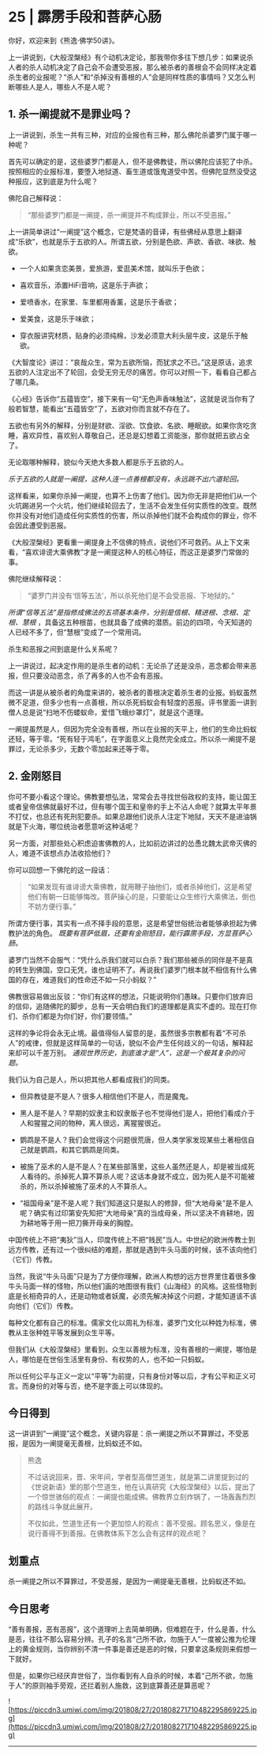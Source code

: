 # 25 | 霹雳手段和菩萨心肠

你好，欢迎来到《熊逸·佛学50讲》。

上一讲说到，《大般涅槃经》有个动机决定论，那我带你多往下想几步：如果说杀人者的杀人动机决定了自己会不会遭受恶报，那么被杀者的善根会不会同样决定着杀生者的业报呢？“杀人”和“杀掉没有善根的人”会是同样性质的事情吗？又怎么判断哪些人是人，哪些人不是人呢？

## 1. 杀一阐提就不是罪业吗？

上一讲说到，杀生一共有三种，对应的业报也有三种，那么佛陀杀婆罗门属于哪一种呢？

首先可以确定的是，这些婆罗门都是人，但不是佛教徒，所以佛陀应该犯了中杀。按照相应的业报标准，要堕入地狱道、畜生道或饿鬼道受中苦。但佛陀显然没受这种报应，这到底是为什么呢？

佛陀自己解释说：

> “那些婆罗门都是一阐提，杀一阐提并不构成罪业，所以不受恶报。”

上一讲简单讲过“一阐提”这个概念，它是梵语的音译，有些佛经从意思上翻译成“乐欲”，也就是乐于五欲的人。所谓五欲，分别是色欲、声欲、香欲、味欲、触欲。

* 一个人如果贪恋美景，爱旅游，爱逛美术馆，就叫乐于色欲；

* 喜欢音乐，添置HiFi音响，这是乐于声欲；

* 爱喷香水，在家里、车里都用香薰，这是乐于香欲；

* 爱美食，这是乐于味欲；

* 穿衣服讲究材质，贴身的必须纯棉，沙发必须意大利头层牛皮，这是乐于触欲。

《大智度论》讲过：“哀哉众生，常为五欲所恼，而犹求之不已。”这是原话，追求五欲的人注定出不了轮回，会受无穷无尽的痛苦。你可以对照一下，看看自己都占了哪几条。

《心经》告诉你“五蕴皆空”，接下来有一句“无色声香味触法”，这就是说当你有了般若智慧，能看出“五蕴皆空”了，五欲对你而言就不存在了。

五欲也有另外的解释，分别是财欲、淫欲、饮食欲、名欲、睡眠欲。如果你贪吃贪睡，喜欢异性，喜欢别人尊敬自己，还总是幻想着工资能涨，那你就把五欲占全了。

无论取哪种解释，貌似今天绝大多数人都是乐于五欲的人。

 *乐于五欲的人就是一阐提，这种人连一点善根都没有，永远跳不出六道轮回。*

这样看来，如果你杀掉一阐提，也算不上伤害了他们。因为你无非是把他们从一个火坑踢进另一个火坑，他们继续轮回去了，生活不会发生任何实质性的改变。既然你并没有对他们造成任何实质性的伤害，所以杀掉他们就不会构成你的罪业，你不会因此遭受到恶报。

《大般涅槃经》更看重一阐提身上不信佛的特点，说他们不可救药。从上下文来看，“喜欢诽谤大乘佛教”才是一阐提这种人的核心特征，而这正是婆罗门常做的事。

佛陀继续解释说：

> “婆罗门并没有‘信等五法’，所以杀死他们是不会受恶报、下地狱的。”

 *所谓“信等五法”是指修成佛法的五项基本条件，分别是信根、精进根、念根、定根、慧根* ，具备这五种根苗，也就具备了成佛的潜质。前边的四项，今天知道的人已经不多了，但“慧根”变成了一个常用词。

杀生和恶报之间到底是什么关系呢？

上一讲说过，起决定作用的是杀生者的动机：无论杀了还是没杀，恶念都会带来恶报，但只要没动恶念，杀了再多的人也不会有恶报。

而这一讲是从被杀者的角度来讲的，被杀者的善根决定着杀生者的业报。蚂蚁虽然微不足道，但多少也有一点善根，所以杀死蚂蚁会有轻度的恶报。评书里面一讲到僧人总是说“扫地不伤蝼蚁命，爱惜飞蛾纱罩灯”，就是这个道理。

一阐提虽然是人，但因为完全没有善根，所以在业报的天平上，他们的生命比蚂蚁还轻，等于零。“死有轻于鸿毛”，在字面意义上竟然完全成立。所以杀一阐提不是罪过，无论杀多少，无数个零加起来还等于零。

## 2. 金刚怒目

你可不要小看这个理论。佛教要想弘法，常常会去寻找世俗政权的支持，能让国王或者皇帝信佛就最好不过，但有哪个国王和皇帝的手上不沾人命呢？就算太平年景不打仗，也总还有死刑犯要杀。如果总跟他们说杀人注定下地狱，天天不是进油锅就是下火海，哪位统治者愿意听这种话呢？

另一方面，对那些处心积虑迫害佛教的人，比如前边讲过的怂恿北魏太武帝灭佛的人，难道不该想点办法收拾他们？

你可以回想一下佛陀的这一段话：

> “如果发现有谁诽谤大乘佛教，就用鞭子抽他们，或者杀掉他们，这是希望他们有朝一日能够悔改。菩萨操心的是，只要能让众生修行大乘佛法，倒也不妨方便行事。”

所谓方便行事，其实有一点不择手段的意思，这是希望世俗统治者能够承担起为佛教护法的角色。 *既要有菩萨低眉，还要有金刚怒目，能行霹雳手段，方显菩萨心肠。*

婆罗门当然不会服气：“凭什么杀我们就可以白杀？我们那些被杀的同伴是不是真的转生到佛国，空口无凭，谁也证明不了。再说我们婆罗门根本就不相信有什么佛国的存在，难道我们的性命还不如一只小蚂蚁？”

佛教很容易做出反驳：“你们有这样的想法，只能说明你们愚昧。只要你们放弃旧的信仰，追随佛陀的脚步，总有一天会明白我们的道理都是真实不虚的。现在打你们、杀你们都是为你们好，你们要领情。”

这样的争论将会永无止境。最值得俗人留意的是，虽然很多宗教都有着“不可杀人”的戒律，但就是这样简单的一句话，貌似不会产生任何歧义的一句话，解释起来却可以千差万别。 *通观世界历史，到底谁才是“人”，这是一个极其复杂的问题。*

我们认为自己是人，所以把其他人都看成我们的同类。

* 但异教徒是不是人？很多人相信他们不是人，而是魔鬼。

* 黑人是不是人？早期的奴隶主和奴隶贩子也不觉得他们是人，把他们看成介于人和猩猩之间的物种，离人很远，离猩猩很近。

* 鹦鹉是不是人？我们会觉得这个问题很荒唐，但人类学家发现某些土著相信自己就是鹦鹉，和其它鹦鹉是同类。

* 被施了巫术的人是不是人？在某些部落里，这些人虽然还是人，却是被当成死人看待的。杀掉死人算不算杀人呢？这话本身就不成立，因为死人是不可能被杀的，所以杀掉被施了巫术的人不算杀人。

* “祖国母亲”是不是人呢？我们知道这只是拟人的修辞，但“大地母亲”是不是人呢？确实有过印第安先知把“大地母亲”真的当成母亲，所以坚决不肯耕地，因为耕地等于用一把刀撕开母亲的胸膛。

中国传统上不把“夷狄”当人，印度传统上不把“贱民”当人。中世纪的欧洲传教士到远方传教，还有过一个很纠结的难题，那就是遇到牛头马面的时候，该不该向他们（它们）传教。

当然，我说“牛头马面”只是为了方便你理解，欧洲人构想的远方世界里住着很多像牛头马面一样的怪物，所以他们画的地图很有我们《山海经》的风格。这些怪物到底是长相奇异的人，还是动物或者妖魔，必须先解决掉这个问题，才能知道该不该向他们（它们）传教。

每种文化都有自己的标准。儒家文化以周礼为标准，婆罗门文化以种姓为标准，佛教从主张种姓平等发展到众生平等。

但我们从《大般涅槃经》里看到，众生以善根为标准，没有善根的一阐提，哪怕是人，哪怕是在世俗生活里有身份、有权势的人，也不如一只蚂蚁。

所以任何公平与正义一定以“平等”为前提，只有身份对等以后，才有公平和正义可言。而身份的对等与否，绝不是字面上可以体现的。

## 今日得到

这一讲讲到“一阐提”这个概念，关键内容是：杀一阐提之所以不算罪过，不受恶报，是因为一阐提毫无善根，比蚂蚁还不如。

> 熊逸
> 
> 不过话说回来，晋、宋年间，学者型高僧竺道生，就是第二讲里提到过的《世说新语》里的那个竺道生，他在认真研究《大般涅槃经》以后，提出了一个惊世骇俗的观点：一阐提也能成佛。佛教界立刻炸锅了，一场轰轰烈烈的路线斗争就此展开。
> 
> 不仅如此，竺道生还有一个更加惊人的观点：善不受报。顾名思义，像是在说行善得不到善报。在佛教体系下怎么会有这样的观点呢？

## 划重点

杀一阐提之所以不算罪过，不受恶报，是因为一阐提毫无善根，比蚂蚁还不如。

## 今日思考

“善有善报，恶有恶报”，这个道理听上去简单明确，但难题在于，什么是善，什么是恶，往往不那么容易分辨。孔子的名言“己所不欲，勿施于人”一度被公推为伦理上的黄金规则，当你辨别不清一件事是善还是恶的时候，只要拿这条规则来假想一下就好。

但是，如果你已经厌弃世俗了，当你看到有人自杀的时候，本着“己所不欲，勿施于人”的原则袖手旁观，还拦着别人施救，这到底算善还是算恶呢？

![https://piccdn3.umiwi.com/img/201808/27/201808271710482295869225.jpg](https://piccdn3.umiwi.com/img/201808/27/201808271710482295869225.jpg)

---
